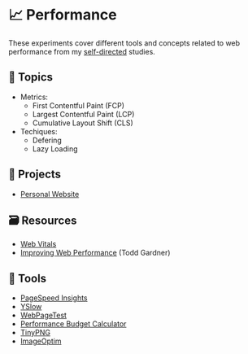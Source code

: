 # :chart_with_upwards_trend: Performance

These experiments cover different tools and concepts related to web performance from my [self-directed](https://github.com/DanielBrito/self-learning) studies.

## :bookmark_tabs: Topics

- Metrics:
	- First Contentful Paint (FCP)
	- Largest Contentful Paint (LCP)
	- Cumulative Layout Shift (CLS)
- Techiques:
	- Defering
	- Lazy Loading

## 🚀 Projects

- [Personal Website](https://danielbrito.github.io/)

## :card_file_box: Resources

- [Web Vitals](https://web.dev/i18n/pt/vitals/)
- [Improving Web Performance](https://docs.google.com/presentation/d/1GfEtDtaAQIv_VOggdmfNfJrf4Y2qQVkvt9zmvvwq8dw/edit) (Todd Gardner)

## :toolbox: Tools

- [PageSpeed Insights](https://developers.google.com/speed/pagespeed/insights/)
- [YSlow](http://yslow.org/)
- [WebPageTest](https://webpagetest.org/)
- [Performance Budget Calculator](https://www.performancebudget.io/)
- [TinyPNG](https://tinypng.com/)
- [ImageOptim](https://imageoptim.com/versions.html)
